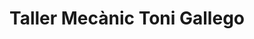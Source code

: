 ---
title: "Taller Mecànic Toni Gallego"
url: /sant-cugat-del-valles/taller-mecanic-toni-gallego/
shop: reparación de automóviles
---